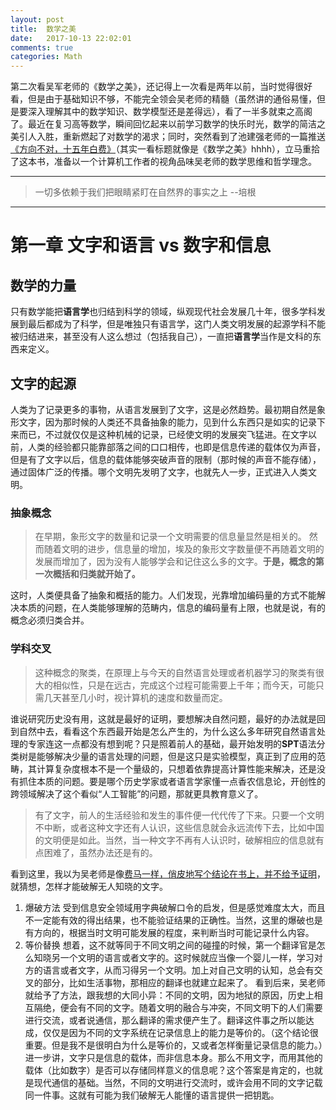 ```yaml
---
layout: post
title:  数学之美
date:   2017-10-13 22:02:01
comments: true
categories: Math
---
```


第二次看吴军老师的《数学之美》，还记得上一次看是两年以前，当时觉得很好看，但是由于基础知识不够，不能完全领会吴老师的精髓（虽然讲的通俗易懂，但是要深入理解其中的数学知识、数学模型还是差得远），看了一半多就束之高阁了。最近在复习高等数学，瞬间回忆起来以前学习数学的快乐时光，数学的简洁之美引人入胜，重新燃起了对数学的渴求；同时，突然看到了池建强老师的一篇推送[《方向不对，十五年白费》](http://mp.weixin.qq.com/s/pF_ybjvQwo0D3d7X2VBogw)（其实一看标题就像是《数学之美》hhhh），立马重拾了这本书，准备以一个计算机工作者的视角品味吴老师的数学思维和哲学理念。

---

> 一切多依赖于我们把眼睛紧盯在自然界的事实之上 --培根

---

# 第一章 文字和语言 vs 数字和信息

## 数学的力量
只有数学能把**语言学**也归结到科学的领域，纵观现代社会发展几十年，很多学科发展到最后都成为了科学，但是唯独只有语言学，这门人类文明发展的起源学科不能被归结进来，甚至没有人这么想过（包括我自己），一直把**语言学**当作是文科的东西来定义。

## 文字的起源
人类为了记录更多的事物，从语言发展到了文字，这是必然趋势。最初期自然是象形文字，因为那时候的人类还不具备抽象的能力，见到什么东西只是如实的记录下来而已，不过就仅仅是这种机械的记录，已经使文明的发展突飞猛进。在文字以前，人类的经验都只能靠部落之间的口口相传，也即是信息传递的载体仅为声音，但是有了文字以后，信息的载体能够突破声音的限制（那时候的声音不能存储），通过固体广泛的传播。哪个文明先发明了文字，也就先人一步，正式进入人类文明。

### 抽象概念
> 在早期，象形文字的数量和记录一个文明需要的信息量显然是相关的。
> 然而随着文明的进步，信息量的增加，埃及的象形文字数量便不再随着文明的发展而增加了，因为没有人能够学会和记住这么多的文字。**于是，概念的第一次概括和归类就开始了。**

这时，人类便具备了抽象和概括的能力。人们发现，光靠增加编码量的方式不能解决本质的问题，在人类能够理解的范畴内，信息的编码量有上限，也就是说，有的概念必须归类合并。

### 学科交叉
> 这种概念的聚类，在原理上与今天的自然语言处理或者机器学习的聚类有很大的相似性，只是在远古，完成这个过程可能需要上千年；而今天，可能只需几天甚至几小时，视计算机的速度和数量而定。

谁说研究历史没有用，这就是最好的证明，要想解决自然问题，最好的办法就是回到自然中去，看看这个东西最开始是怎么产生的，为什么这么多年研究自然语言处理的专家连这一点都没有想到呢？只是照着前人的基础，最开始发明的**SPT**语法分类树是能够解决少量的语言处理的问题，但是这只是实验模型，真正到了应用的范畴，其计算复杂度根本不是一个量级的，只想着依靠提高计算性能来解决，还是没有抓住本质的问题。要是哪个历史学家或者语言学家懂一点香农信息论，开创性的跨领域解决了这个看似“人工智能”的问题，那就更具教育意义了。

> 有了文字，前人的生活经验和发生的事件便一代代传了下来。只要一个文明不中断，或者这种文字还有人认识，这些信息就会永远流传下去，比如中国的文明便是如此。当然，当一种文字不再有人认识时，破解相应的信息就有点困难了，虽然办法还是有的。

看到这里，我以为吴老师是像[费马一样，俏皮地写个结论在书上，并不给予证明](https://zh.wikipedia.org/zh-hk/%E8%B4%B9%E9%A9%AC%E5%A4%A7%E5%AE%9A%E7%90%86)，就猜想，怎样才能破解无人知晓的文字。
1. 爆破方法
受到信息安全领域用字典破解口令的启发，但是感觉难度太大，而且不一定能有效的得出结果，也不能验证结果的正确性。当然，这里的爆破也是有方向的，根据当时文明可能发展的程度，来判断当时可能记录什么内容。
2. 等价替换
想着，这不就等同于不同文明之间的碰撞的时候，第一个翻译官是怎么知晓另一个文明的语言或者文字的。这时候就应当像一个婴儿一样，学习对方的语言或者文字，从而习得另一个文明。加上对自己文明的认知，总会有交叉的部分，比如生活事物，那相应的翻译也就建立起来了。
看到后来，吴老师就给予了方法，跟我想的大同小异：不同的文明，因为地狱的原因，历史上相互隔绝，便会有不同的文字。随着文明的融合与冲突，不同文明下的人们需要进行交流，或者说通信，那么翻译的需求便产生了。翻译这件事之所以能达成，仅仅是因为不同的文字系统在记录信息上的能力是等价的。（这个结论很重要。但是我不是很明白为什么是等价的，又或者怎样衡量记录信息的能力。）进一步讲，文字只是信息的载体，而非信息本身。那么不用文字，而用其他的载体（比如数字）是否可以存储同样意义的信息呢？这个答案是肯定的，也就是现代通信的基础。当然，不同的文明进行交流时，或许会用不同的文字记载同一件事。这就有可能为我们破解无人能懂的语言提供一把钥匙。